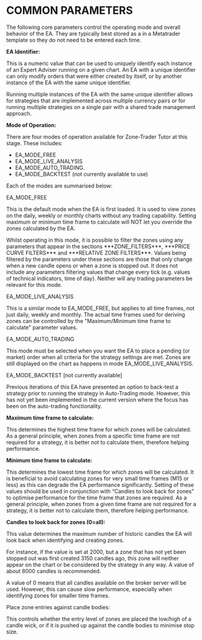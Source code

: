 # COMMON PARAMETERS

The following core parameters control the operating mode and overall behavior of the EA. They are typically best stored as a in a Metatrader template so they do not need to be entered each time.

**EA Identifier:**

This is a numeric value that can be used to uniquely identify each instance of an Expert Adviser running on a given chart. An EA with a unique identifier can only modify orders that were either created by itself, or by another instance of the EA with the same unique identifier.

Running multiple instances of the EA with the same unique identifier allows for strategies that are implemented across multiple currency pairs or for running multiple strategies on a single pair with a shared trade management approach.

**Mode of Operation:**

There are four modes of operation available for Zone-Trader Tutor at this stage. These includes:

* EA\_MODE\_FREE 
* EA\_MODE\_LIVE\_ANALYSIS 
* EA\_MODE\_AUTO\_TRADING. 
* EA\_MODE\_BACKTEST \(not currently available to use\)

Each of the modes are summarised below:

EA\_MODE\_FREE

This is the default mode when the EA is first loaded. It is used to view zones on the daily, weekly or monthly charts without any trading capability. Setting maximum or minimum time frame to calculate will NOT let you override the zones calculated by the EA.

Whilst operating in this mode, it is possible to filter the zones using any parameters that appear in the sections \*\*\*ZONE\_FILTERS\*\*\*, \*\*\*PRICE CURVE FILTERS\*\*\* and \*\*\*RELATIVE ZONE FILTERS\*\*\*. Values being filtered by the parameters under these sections are those that only change when a new candle opens or when a zone is stopped out. It does not include any parameters filtering values that change every tick \(e.g. values of technical indicators, time of day\). Neither will any trading parameters be relevant for this mode.

EA\_MODE\_LIVE\_ANALYSIS

This is a similar mode to EA\_MODE\_FREE, but applies to all time frames, not just daily,  weekly and monthly. The actual time frames used for deriving zones can be controlled by the "Maximum/Minimum time frame to calculate" parameter values.

EA\_MODE\_AUTO\_TRADING

This mode must be selected when you want the EA to place a pending \(or market\) order when all criteria for the strategy settings are met. Zones are still displayed on the chart as happens in mode EA\_MODE\_LIVE\_ANALYSIS.

EA\_MODE\_BACKTEST  \[not currently available\]

Previous iterations of this EA have presented an option to back-test a strategy prior to running the strategy in Auto-Trading mode. However, this has not yet been implemented in the current version where the focus has been on the auto-trading functionality.

**Maximum time frame to calculate:**

This determines the highest time frame for which zones will be calculated. As a general principle, when zones from a specific time frame are not required for a strategy, it is better not to calculate them, therefore helping performance.

**Minimum time frame to calculate:**

This determines the lowest time frame for which zones will be calculated. It is beneficial to avoid calculating zones for very small time frames \(M15 or less\) as this can degrade the EA performance significantly. Setting of these values should be used in conjunction with “Candles to look back for zones” to optimise performance for the time frame that zones are required. As a general principle, when zones from a given time frame are not required for a strategy, it is better not to calculate them, therefore helping performance.

**Candles to look back for zones \(0=all\):**

This value determines the maximum number of historic candles the EA will look back when identifying and creating zones.

For instance, if the value is set at 2000, but a zone that has not yet been stopped out was first created 3150 candles ago, this zone will neither appear on the chart or be considered by the strategy in any way. A value of about 8000 candles is recommended.

A value of 0 means that all candles available on the broker server will be used. However, this can cause slow performance, especially when identifying zones for smaller time frames.

Place zone entries against candle bodies:

This controls whether the entry level of zones are placed the low/high of a candle wick, or if it is pushed up against the candle bodies to minimise stop size.



